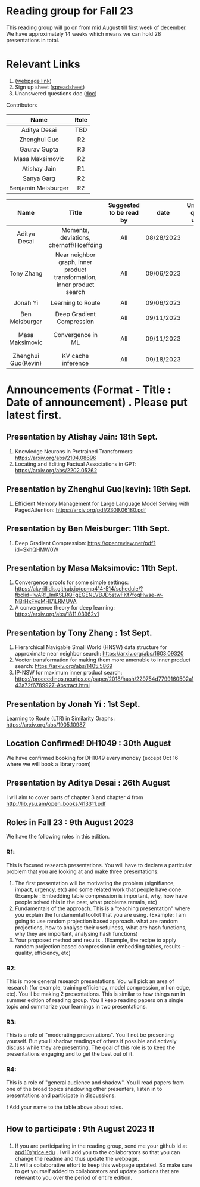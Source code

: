 # Reading group for Fall 23 
This reading group will go on from mid August till first week of december. We have approximately 14 weeks which means we can hold 28 presentations in total.
# Relevant Links
1. ([webpage link](https://apd10.github.io/RG-Fall-23/))
2. Sign up sheet ([spreadsheet](https://docs.google.com/spreadsheets/d/1d2h9ndz9gtsQKnr7BkshowLjWjBSavc2pTqVGHs97uM/edit#gid=0))
3. Unanswered questions doc ([doc](https://docs.google.com/document/d/1hfLuDhQOH9LCGR1zcUuVny1o1aEK2BpQevwe6Ma60mc/edit?usp=sharing))

Contributors

|        **Name**        | **Role** |
|:-----------------------:|:-----------:|
| Aditya Desai | TBD |
| Zhenghui Guo | R2  |
| Gaurav Gupta | R3  |
| Masa Maksimovic | R2 |
| Atishay Jain | R1  |
| Sanya Garg | R2 |
| Benjamin Meisburger | R2 |

|        **Name**        | **Title** | **Suggested to be read by** | **date** | **Unanswered questions updated?** | slides |
|:-----------------------:|:-----------:|:-----------:|:--------:|:--------:|:--------:|
| Aditya Desai | Moments, deviations, chernoff/Hoeffding | All | 08/28/2023 | Yes | N.A |
| Tony Zhang | Near neighbor graph, inner product transformation, inner product search | All | 09/06/2023 | &#10071; | [Slides](https://docs.google.com/presentation/d/14ODK7HsS7608djWtZiSp2kLlWMxvtFl2WcYxJCr81lY/edit?usp=sharing) |
| Jonah Yi | Learning to Route | All | 09/06/2023 | &#10071; | &#10071; |
| Ben Meisburger | Deep Gradient Compression | All | 09/11/2023 | Yes | [Slides](https://docs.google.com/presentation/d/13_4C_rVIMUgSwd4_h7OzJvE_ATiirp2cv46h4-4ugaQ/edit?usp=sharing) |
| Masa Maksimovic | Convergence in ML | All | 09/11/2023 | Yes | Attached above as .pdf |
| Zhenghui Guo(Kevin) | KV cache inference | All | 09/18/2023 | No; |[Slides](https://docs.google.com/presentation/d/1DMAgd_4SraJQtuoOYPVdBU14Sz1nEXiy2tYYMC1knnA/edit?usp=sharing) ; |

# Announcements (Format -  Title : Date of announcement) . Please put latest first. 

## Presentation by Atishay Jain: 18th Sept.
1. Knowledge Neurons in Pretrained Transformers: https://arxiv.org/abs/2104.08696
2. Locating and Editing Factual Associations in GPT: https://arxiv.org/abs/2202.05262

## Presentation by Zhenghui Guo(kevin): 18th Sept.
1. Efficient Memory Management for Large Language Model Serving with PagedAttention: https://arxiv.org/pdf/2309.06180.pdf
 
## Presentation by Ben Meisburger: 11th Sept.
1. Deep Gradient Compression: https://openreview.net/pdf?id=SkhQHMW0W

## Presentation by Masa Maksimovic: 11th Sept.
1. Convergence proofs for some simple settings: https://akyrillidis.github.io/comp414-514/schedule/?fbclid=IwAR1_ImKSLRQFgEGENLVBJD5stwFKf7fogHwse-w-NBrHxFVdMHl7iLRMUVA
2. A convergence theory for deep learning: https://arxiv.org/abs/1811.03962v1

## Presentation by Tony Zhang : 1st Sept.
1. Hierarchical Navigable Small World (HNSW) data structure for approximate near neighbor search: https://arxiv.org/abs/1603.09320
2. Vector transformation for making them more amenable to inner product search: https://arxiv.org/abs/1405.5869
3. IP-NSW for maximum inner product search: https://proceedings.neurips.cc/paper/2018/hash/229754d7799160502a143a72f6789927-Abstract.html

## Presentation by Jonah Yi : 1st Sept.
Learning to Route (LTR) in Similarity Graphs: https://arxiv.org/abs/1905.10987

## Location Confirmed! DH1049 : 30th August
We have confirmed booking for DH1049 every monday (except Oct 16 where we will book a library room)

## Presentation by Aditya Desai : 26th August
I will aim to cover parts of chapter 3 and chapter 4 from http://lib.ysu.am/open_books/413311.pdf

## Roles in Fall 23 : 9th August 2023

We have the following roles in this edition.

### R1:
This is focused research presentations. You will have to declare a particular problem that you are looking at and make three presentations: 
1. The first presentation will be motivating the problem (signifiance, impact, urgency, etc) and some related work that people have done. (Example :  Embedding table compression is important, why, how have people solved this in the past, what problems remain, etc)
2. Fundamentals of the approach. This is a "teaching presentation" where you explain the fundamental toolkit that you are using. (Example: I am going to use random projection based approach. what are random projections, how to analyse their usefulness, what are hash functions, why they are important, analysing hash functions)
3. Your proposed method and results . (Example, the recipe to apply random projection based compression in embedding tables, results - quality, efficiency, etc)


### R2:
This is more general research presentations. You will pick an area of research (for example, training efficiency, model compression, ml on edge, etc). You ll be making 2 presentations. This is similar to how things ran in summer edition of reading group. 
You ll  keep reading papers on a single topic and summarize your learnings in two presentations. 

### R3:
This is a role of "moderating presentations". You ll not be presenting yourself. But you ll shadow readings of others if possible and actively discuss while they are presenting. The goal of this role is to keep the presentations engaging and to get the best out of it.

### R4: 
This is a role of "general audience and shadow". You ll read papers from one of the broad topics shadowing other presenters, listen in to presentations and participate in discussions.

&#10071; Add your name to the table above about roles.

## How to participate : 9th August 2023 &#10071;&#10071;
1. If you are participating in the reading group, send me your github id at apd10@rice.edu . I will add you to the collaborators so that you can change the readme and thus update the webpage.
2. It will a collaborative effort to keep this webpage updated. So make sure to get yourself added to collaborators and update portions that are relevant to you over the period of entire edition.
   
